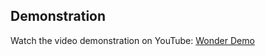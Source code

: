 ## Demonstration

Watch the video demonstration on YouTube: [Wonder Demo](https://youtu.be/0rJJ6_8Cew8)
